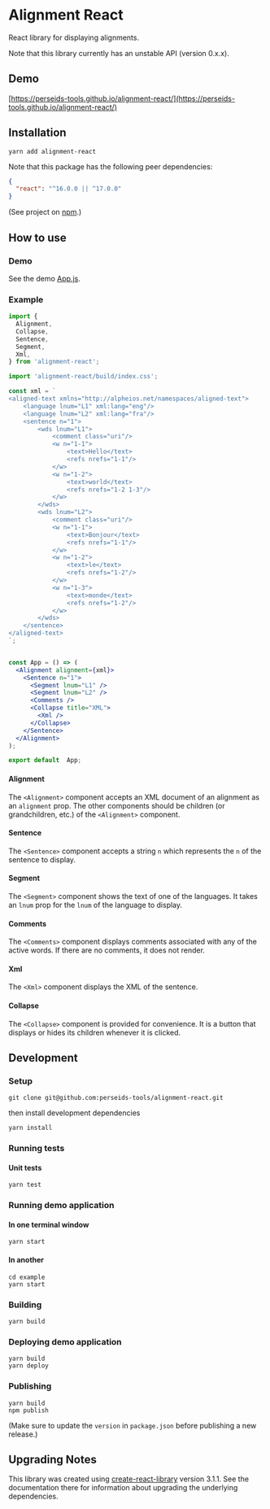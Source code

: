 # Alignment React

React library for displaying alignments.

Note that this library currently has an unstable API (version 0.x.x).

## Demo

[https://perseids-tools.github.io/alignment-react/](https://perseids-tools.github.io/alignment-react/)

## Installation

`yarn add alignment-react`

Note that this package has the following peer dependencies:

```json
{
  "react": "^16.0.0 || ^17.0.0"
}
```

(See project on [npm](https://www.npmjs.com/package/alignment-react).)

## How to use

### Demo

See the demo [App.js](/example/src/App/App.js).

### Example

```jsx
import {
  Alignment,
  Collapse,
  Sentence,
  Segment,
  Xml,
} from 'alignment-react';

import 'alignment-react/build/index.css';

const xml = `
<aligned-text xmlns="http://alpheios.net/namespaces/aligned-text">
    <language lnum="L1" xml:lang="eng"/>
    <language lnum="L2" xml:lang="fra"/>
    <sentence n="1">
        <wds lnum="L1">
            <comment class="uri"/>
            <w n="1-1">
                <text>Hello</text>
                <refs nrefs="1-1"/>
            </w>
            <w n="1-2">
                <text>world</text>
                <refs nrefs="1-2 1-3"/>
            </w>
        </wds>
        <wds lnum="L2">
            <comment class="uri"/>
            <w n="1-1">
                <text>Bonjour</text>
                <refs nrefs="1-1"/>
            </w>
            <w n="1-2">
                <text>le</text>
                <refs nrefs="1-2"/>
            </w>
            <w n="1-3">
                <text>monde</text>
                <refs nrefs="1-2"/>
            </w>
        </wds>
    </sentence>
</aligned-text>
`;


const App = () => (
  <Alignment alignment={xml}>
    <Sentence n="1">
      <Segment lnum="L1" />
      <Segment lnum="L2" />
      <Comments />
      <Collapse title="XML">
        <Xml />
      </Collapse>
    </Sentence>
  </Alignment>
);

export default  App;
```

#### Alignment

The `<Alignment>` component accepts an XML document of an alignment as an `alignment` prop.
The other components should be children (or grandchildren, etc.) of the `<Alignment>` component.

#### Sentence

The `<Sentence>` component accepts a string `n` which represents the `n` of the
sentence to display.

#### Segment

The `<Segment>` component shows the text of one of the languages. It takes an `lnum` prop for
the `lnum` of the language to display.

#### Comments

The `<Comments>` component displays comments associated with any of the active words. If there
are no comments, it does not render.

#### Xml

The `<Xml>` component displays the XML of the sentence.

#### Collapse

The `<Collapse>` component is provided for convenience.
It is a button that displays or hides its children whenever it is clicked.

## Development

### Setup

```
git clone git@github.com:perseids-tools/alignment-react.git
```

then install development dependencies

```
yarn install
```

### Running tests

#### Unit tests

`yarn test`

### Running demo application

#### In one terminal window

`yarn start`

#### In another

```
cd example
yarn start
```

### Building

`yarn build`

### Deploying demo application

```
yarn build
yarn deploy
```

### Publishing

```
yarn build
npm publish
```

(Make sure to update the `version` in `package.json` before publishing a new release.)

## Upgrading Notes

This library was created using [create-react-library](https://www.npmjs.com/package/create-react-library) version 3.1.1.
See the documentation there for information about upgrading the underlying dependencies.
